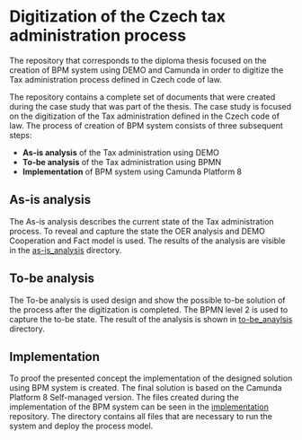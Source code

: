 # Digitization of the Czech tax administration process

The repository that corresponds to the diploma thesis focused on the creation of BPM system using DEMO and Camunda in order to digitize the Tax administration process defined in Czech code of law.

The repository contains a complete set of documents that were created during the case study that was part of the thesis. The case study is focused on the digitization of the Tax administration defined in the Czech code of law. The process of creation of BPM system consists of three subsequent steps:

 - **As-is analysis** of the Tax administration using DEMO
 - **To-be analysis** of the Tax administration using BPMN
 - **Implementation** of BPM system using Camunda Platform 8

## As-is analysis

The As-is analysis describes the current state of the Tax administration process. To reveal and capture the state the OER analysis and DEMO Cooperation and Fact model is used. The results of the analysis are visible in the [as-is_analysis](https://github.com/matouda7/tax-administration-digitization/tree/main/as-is-analysis) directory.

## To-be analysis 

The To-be analysis is used design and show the possible to-be solution of the process after the digitization is completed. The BPMN level 2 is used to capture the to-be state. The result of the analysis is shown in [to-be_anaylsis](https://github.com/matouda7/tax-administration-digitization/tree/main/to-be-analysis) directory. 

## Implementation

To proof the presented concept the implementation of the designed solution using BPM system is created. The final solution is based on the Camunda Platform 8 Self-managed version. The files created during the implementation of the BPM system can be seen in the [implementation](https://github.com/matouda7/tax-administration-digitization/tree/main/implementation) repository. The directory contains all files that are necessary to run the system and deploy the process model.
